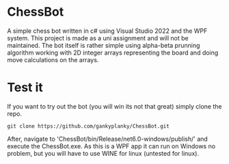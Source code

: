 # ChessBot
A simple chess bot written in c# using Visual Studio 2022 and the WPF system. This project is made as a uni assignment and will not be maintained. 
The bot itself is rather simple using alpha-beta prunning algorithm working with 2D integer arrays representing the board and doing move calculations on the arrays.

# Test it
If you want to try out the bot (you will win its not that great) simply clone the repo.
```
git clone https://github.com/gankyplanky/ChessBot.git
```
After, navigate to 'ChessBot/bin/Release/net6.0-windows/publish/' and execute the ChessBot.exe.
As this is a WPF app it can run on Windows no problem, but you will have to use WINE for linux (untested for linux).
